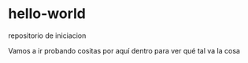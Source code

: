 # hello-world
repositorio de iniciacion

Vamos a ir probando cositas por aquí dentro para ver qué tal va la cosa
